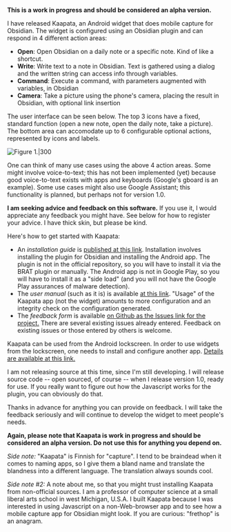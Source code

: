 **This is a work in progress and should be considered an alpha version.**

I have released Kaapata, an Android widget that does mobile capture for Obsidian.  The widget is configured using an Obsidian plugin and can respond in 4 different action areas:
- **Open**: Open Obsidian on a daily note or a specific note.  Kind of like a shortcut.
- **Write**: Write text to a note in Obsidian.  Text is gathered using a dialog and the written string can access info through variables.
- **Command**: Execute a command, with parameters augmented with variables, in Obsidian
- **Camera**: Take a picture using the phone's camera, placing the result in Obsidian, with optional link insertion

The user interface can be seen below.  The top 3 icons have a fixed, standard function (open a new note, open the daily note, take a picture).  The bottom area can accomodate up  to 6 configurable optional actions, represented by icons and labels.

![Figure 1.|300](https://publish-01.obsidian.md/access/f4277fdde9039c6b96092f758b1362b3/kabestin%20software/Obsidian%20Widget/Documentation/fig1.png)

One can think of many use cases using the above 4 action areas.  Some might involve voice-to-text; this has not been implemented (yet) because good voice-to-text exists with apps and keyboards (Google's gboard is an example).  Some use cases might also use Google Assistant; this functionality is planned, but perhaps not for version 1.0.  

**I am seeking advice and feedback on this software.**  If you use it, I would appreciate any feedback you might have.  See below for how to register your advice.  I have thick skin, but please be kind.

Here's how to get started with Kaapata:
- An *installation guide* is [published at this link](https://publish.obsidian.md/jipping-articles/kabestin+software/Obsidian+Widget/Documentation/installation+guide).  Installation involves installing the plugin for Obsidian and installing the Android app.  The plugin is not in the official repository, so you will have to install it via the BRAT plugin or manually.  The Android app is not in Google Play, so you will have to install it as a "side load" (and you will not have the Google Play assurances of malware detection).
- The *user manual* (such as it is) is available [at this link](https://publish.obsidian.md/jipping-articles/kabestin+software/Obsidian+Widget/Documentation/user+manual).  "Usage" of the Kaapata app (not the widget) amounts to more configuration and an integrity check on the configuration generated.
- The *feedback form* is available [on Github as the Issues link for the project.](https://github.com/frethop/kaapata-plugin/issues)  There are several existing issues already entered.  Feedback on existing issues or those entered by others is welcome.

Kaapata can be used from the Android lockscreen.  In order to use widgets from the lockscreen, one needs to install and configure another app.  [Details are available at this link.](https://www.howtogeek.com/811705/how-to-get-lock-screen-widgets-on-android/)

I am not releasing source at this time, since I'm still developing.  I will release source code -- open sourced, of course -- when I release version 1.0, ready for use.  If you really want to figure out how the Javascript works for the plugin, you can obviously do that.  

Thanks in advance for anything you can provide on feedback.  I will take the feedback seriously and will continue to develop the widget to meet people's needs.  

**Again, please note that Kaapata is work in progress and should be considered an alpha version.  Do not use this for anything you depend on.**

*Side note:* "Kaapata" is Finnish for "capture".  I tend to be braindead when it comes to naming apps, so I give them a bland name and translate the blandness into a different language.  The translation always sounds cool.

*Side note #2:* A note about me, so that you might trust installing Kaapata from non-official sources.  I am a professor of computer science at a small liberal arts school in west Michigan, U.S.A.  I built Kaapata because I was interested in using Javascript on a non-Web-browser app and to see how a mobile capture app for Obsidian might look.  If you are curious: "frethop" is an anagram.
